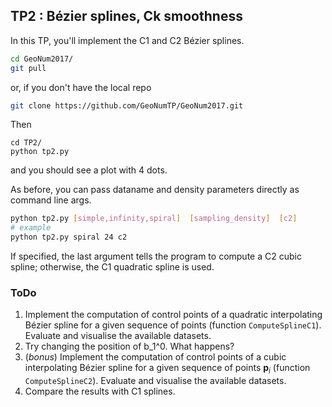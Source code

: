 ## TP2 : Bézier splines, Ck smoothness
In this TP, you'll implement the C1 and C2 Bézier splines.

```bash
cd GeoNum2017/
git pull
```
or, if you don't have the local repo
```bash
git clone https://github.com/GeoNumTP/GeoNum2017.git
```
Then
```
cd TP2/
python tp2.py
```
and you should see a plot with 4 dots.

As before, you can pass dataname and density parameters directly as command line args.
```bash
python tp2.py [simple,infinity,spiral]  [sampling_density]  [c2]
# example
python tp2.py spiral 24 c2
```
If specified, the last argument tells the program to compute a C2 cubic spline;
otherwise, the C1 quadratic spline is used.

### ToDo
1. Implement the computation of control points of a quadratic interpolating Bézier spline for a given sequence of points (function `ComputeSplineC1`). Evaluate and visualise the available datasets.
1. Try changing the position of b_1^0. What happens?
1. (*bonus*) Implement the computation of control points of a cubic interpolating Bézier spline for a given sequence of points $\mathbf p_i$ (function `ComputeSplineC2`). Evaluate and visualise the available datasets.
1. Compare the results with C1 splines.
